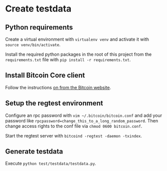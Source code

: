 # Create testdata

## Python requirements

Create a virtual environment with `virtualenv venv` and activate it with `source venv/bin/activate`.

Install the required python packages in the root of this project from the `requirements.txt` file with `pip install -r requirements.txt`.

## Install Bitcoin Core client

Follow the instructions [on from the Bitcoin website](https://bitcoin.org/en/full-node#linux-instructions).

## Setup the regtest environment

Configure an rpc password with `vim ~/.bitcoin/bitcoin.conf` and add your password like `rpcpassword=change_this_to_a_long_random_password`.
Then change access rights to the conf file via `chmod 0600 bitcoin.conf`.

Start the regtest server with `bitcoind -regtest -daemon -txindex`.

## Generate testdata

Execute `python test/testdata/testdata.py`.
